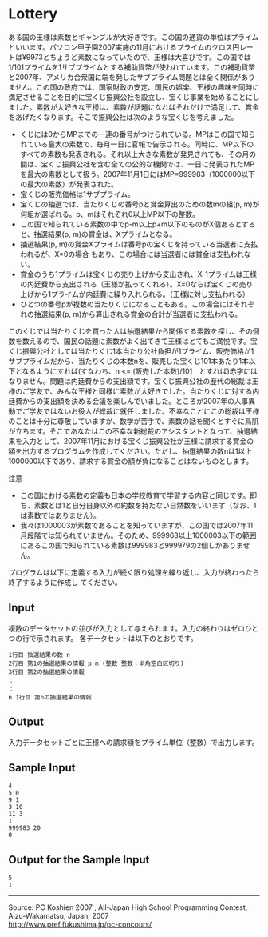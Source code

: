 # Lottery

ある国の王様は素数とギャンブルが大好きです。この国の通貨の単位はプライムといいます。パソコン甲子園2007実施の11月におけるプライムのクロス円レートは¥9973とちょうど素数になっていたので、王様は大喜びです。この国では1/101プライムを1サブプライムとする補助貨幣が使われています。この補助貨幣と2007年、アメリカ合衆国に端を発したサブプライム問題とは全く関係がありません。この国の政府では、国家財政の安定、国民の娯楽、王様の趣味を同時に満足させることを目的に宝くじ振興公社を設立し、宝くじ事業を始めることにしました。素数が大好きな王様は、素数が話題になればそれだけで満足して、賞金をあげたくなります。そこで振興公社は次のような宝くじを考えました。

* くじには0からMPまでの一連の番号がつけられている。MPはこの国で知られている最大の素数で、毎月一日に官報で告示される。同時に、MP以下のすべての素数も発表される。それ以上大きな素数が発見されても、その月の間は、宝くじ振興公社を含む全ての公的な機関では、一日に発表されたMPを最大の素数として扱う。2007年11月1日にはMP=999983（1000000以下の最大の素数）が発表された。
* 宝くじの販売価格は1サブプライム。
* 宝くじの抽選では、当たりくじの番号pと賞金算出のための数mの組(p, m)が何組か選ばれる。p、mはそれぞれ0以上MP以下の整数。
* この国で知られている素数の中でp-m以上p+m以下のものがX個あるとすると、抽選結果(p, m)の賞金は、Xプライムとなる。
* 抽選結果(p, m)の賞金Xプライムは番号pの宝くじを持っている当選者に支払われるが、X=0の場合 もあり、この場合には当選者には賞金は支払われない。
* 賞金のうち1プライムは宝くじの売り上げから支出され、X-1プライムは王様の内廷費から支出される（王様が払ってくれる）。X=0ならば宝くじの売り上げから1プライムが内廷費に繰り入れられる。（王様に対し支払われる）
* ひとつの番号pが複数の当たりくじになることもある。この場合にはそれぞれの抽選結果(p, m)から算出される賞金の合計が当選者に支払われる。

このくじでは当たりくじを買った人は抽選結果から関係する素数を探し、その個数を数えるので、国民の話題に素数がよく出てきて王様はとてもご満悦です。宝くじ振興公社としては当たりくじ1本当たり公社負担が1プライム、販売価格が1サブプライムだから、当たりくじの本数nを、販売した宝くじ101本あたり1本以下となるようにすれば(すなわち、n <= (販売した本数)/101　とすれば)赤字にはなりません。問題は内廷費からの支出額です。宝くじ振興公社の歴代の総裁は王様のご学友で、みんな王様と同様に素数が大好きでした。当たりくじに対する内廷費からの支出額を決める会議を楽しんでいました。ところが2007年の人事異動でご学友ではないお役人が総裁に就任しました。不幸なことにこの総裁は王様のことは十分に尊敬していますが、数学が苦手で、素数の話を聞くとすぐに鳥肌が立ちます。そこであなたはこの不幸な新総裁のアシスタントとなって、抽選結果を入力として、2007年11月における宝くじ振興公社が王様に請求する賞金の額を出力するプログラムを作成してください。ただし、抽選結果の数nは1以上1000000以下であり、請求する賞金の額が負になることはないものとします。

注意

* この国における素数の定義も日本の学校教育で学習する内容と同じです。即ち、素数とは1と自分自身以外の約数を持たない自然数をいいます（なお、1は素数ではありません）。
* 我々は1000003が素数であることを知っていますが、この国では2007年11月段階では知られていません。そのため、999963以上1000003以下の範囲にあるこの国で知られている素数は999983と999979の2個しかありません。

プログラムは以下に定義する入力が続く限り処理を繰り返し、入力が終わったら終了するように作成し てください。

## Input

複数のデータセットの並びが入力として与えられます。入力の終わりはゼロひとつの行で示されます。 各データセットは以下のとおりです。

    1行目 抽選結果の数 n
    2行目 第1の抽選結果の情報 p m (整数 整数；半角空白区切り)
    3行目 第2の抽選結果の情報
    ：
    ：
    n 1行目 第nの抽選結果の情報

## Output

入力データセットごとに王様への請求額をプライム単位（整数）で出力します。

## Sample Input

    4
    5 0
    9 1
    3 10
    11 3
    1
    999983 20
    0

## Output for the Sample Input

    5
    1

* * *

Source: PC Koshien 2007 , All-Japan High School Programming Contest, Aizu-Wakamatsu, Japan, 2007   
<http://www.pref.fukushima.jp/pc-concours/>

